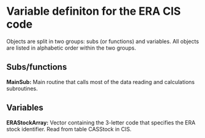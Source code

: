 # Variable definiton for the ERA CIS code

Objects are split in two groups: subs (or functions) and variables. All objects are listed in alphabetic order within the two groups. 

## Subs/functions

**MainSub:** Main routine that calls most of the data reading and calculations subroutines.

## Variables

**ERAStockArray:** Vector containing the 3-letter code that specifies the ERA stock identifier. Read from table CASStock in CIS. 

